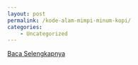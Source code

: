```yaml
---
layout: post
permalink: /kode-alam-mimpi-minum-kopi/
categories:
    - Uncategorized
---
```


[Baca Selengkapnya](/08)